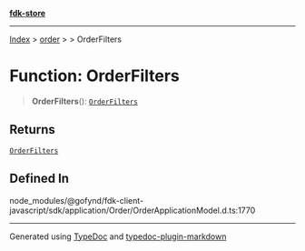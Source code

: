 [**fdk-store**](../../../README.md)
***

[Index](../../../API.md) > [order](../../README.md) > [<internal>](../README.md) > OrderFilters

# Function: OrderFilters

> **OrderFilters**(): [`OrderFilters`](../type-aliases/type-alias.OrderFilters.md)

## Returns

[`OrderFilters`](../type-aliases/type-alias.OrderFilters.md)

## Defined In

node\_modules/@gofynd/fdk-client-javascript/sdk/application/Order/OrderApplicationModel.d.ts:1770

***
Generated using [TypeDoc](https://typedoc.org/) and [typedoc-plugin-markdown](https://www.npmjs.com/package/typedoc-plugin-markdown)

